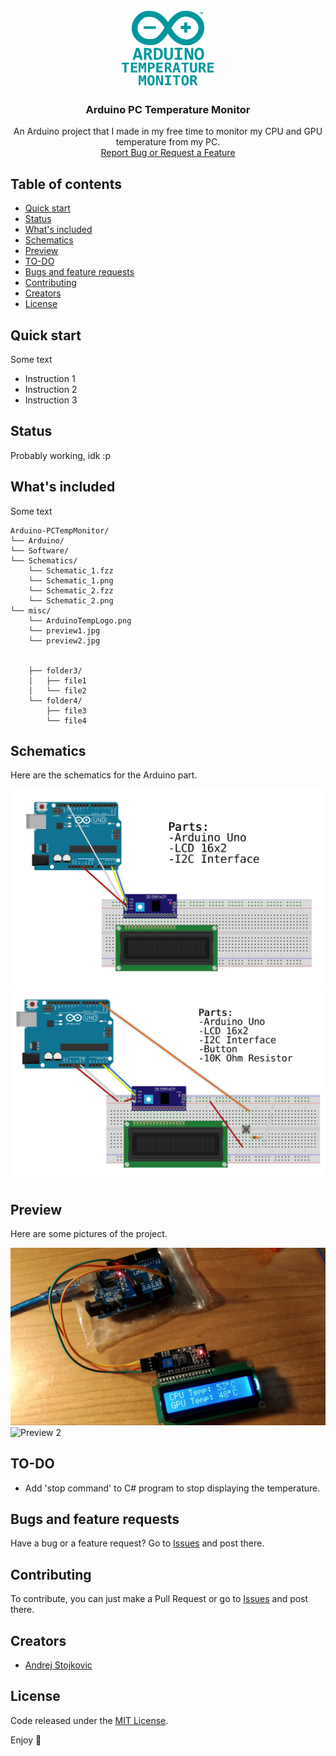 <p align="center">
  <a href="https://github.com/AndrejStojkovic/Arduino-TempControl">
    <img src="/misc/ArduinoTempLogo.png" alt="Logo" width=150 height=125>
  </a>

  <h3 align="center">Arduino PC Temperature Monitor</h3>

  <p align="center">
    An Arduino project that I made in my free time to monitor my CPU and GPU temperature from my PC. 
    <br>
    <a href="https://github.com/AndrejStojkovic/Arduino-TempControl/issues">Report Bug or Request a Feature</a>
  </p>
</p>


## Table of contents

- [Quick start](#quick-start)
- [Status](#status)
- [What's included](#whats-included)
- [Schematics](#schematics)
- [Preview](#preview)
- [TO-DO](#to-do)
- [Bugs and feature requests](#bugs-and-feature-requests)
- [Contributing](#contributing)
- [Creators](#creators)
- [License](#license)


## Quick start

Some text

- Instruction 1
- Instruction 2
- Instruction 3

## Status

Probably working, idk :p

## What's included

Some text

```text
Arduino-PCTempMonitor/
└── Arduino/
└── Software/
└── Schematics/
    └── Schematic_1.fzz
    └── Schematic_1.png
    └── Schematic_2.fzz
    └── Schematic_2.png
└── misc/
    └── ArduinoTempLogo.png
    └── preview1.jpg
    └── preview2.jpg
    
    
    ├── folder3/
    │   ├── file1
    │   └── file2
    └── folder4/
        ├── file3
        └── file4
```

## Schematics

Here are the schematics for the Arduino part.

<img src="/Schematics/Schematic_1.png" alt="Schematic 1">
<img src="/Schematics/Schematic_2.png" alt="Schematic 2">

## Preview

Here are some pictures of the project.

<img src="/misc/preview1.jpg" alt="Preview 1">
<img src="/misc/preview2.jpg" alt="Preview 2">

## TO-DO

- Add 'stop command' to C# program to stop displaying the temperature.

## Bugs and feature requests

Have a bug or a feature request? Go to [Issues](https://github.com/AndrejStojkovic/Arduino-PCTempMonitor/issues) and post there.

## Contributing

To contribute, you can just make a Pull Request or go to [Issues](https://github.com/AndrejStojkovic/Arduino-PCTempMonitor/issues) and post there.

## Creators

- [Andrej Stojkovic](https://github.com/AndrejStojkovic)

## License

Code released under the [MIT License](LICENSE.md).

Enjoy :metal:
